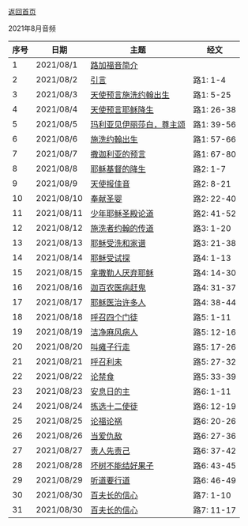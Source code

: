 
[返回首页](index)

 2021年8月音频

|序号|日期|主题|经文|
|---|----|---|---|
|1|2021/08/1|[路加福音简介](https://carmelbible.sgp1.digitaloceanspaces.com/202108/Luke1.mp3)
|2|2021/08/2|[引言](https://carmelbible.sgp1.digitaloceanspaces.com/202108/Luke2.mp3)|路1: 1-4|
|3|2021/08/3|[天使预言施洗约翰出生](https://carmelbible.sgp1.digitaloceanspaces.com/202108/Luke3.mp3)|路1: 5-25|
|4|2021/08/4|[天使预言耶稣降生](https://carmelbible.sgp1.digitaloceanspaces.com/202108/Luke4.mp3)|路1: 26-38|
|5|2021/08/5|[玛利亚见伊丽莎白，尊主颂](https://carmelbible.sgp1.digitaloceanspaces.com/202108/Luke5.mp3)|路1: 39-56|
|6|2021/08/6|[施洗约翰出生](https://carmelbible.sgp1.digitaloceanspaces.com/202108/Luke6.mp3)|路1: 57-66|
|7|2021/08/7|[撒迦利亚的预言](https://carmelbible.sgp1.digitaloceanspaces.com/202108/Luke7.mp3)|路1: 67-80|
|8|2021/08/8|[耶稣基督的降生](https://carmelbible.sgp1.digitaloceanspaces.com/202108/Luke8.mp3)|路2: 1-7|
|9|2021/08/9|[天使报佳音](https://carmelbible.sgp1.digitaloceanspaces.com/202108/Luke9.mp3)|路2: 8-21|
|10|2021/08/10|[奉献圣婴](https://carmelbible.sgp1.digitaloceanspaces.com/202108/Luke10.mp3)|路2: 22-40|
|11|2021/08/11|[少年耶稣圣殿论道](https://carmelbible.sgp1.digitaloceanspaces.com/202108/Luke11.mp3)|路2: 41-52|
|12|2021/08/12|[施洗者约翰的传道](https://carmelbible.sgp1.digitaloceanspaces.com/202108/Luke12.mp3)|路3: 1-20|
|13|2021/08/13|[耶稣受洗和家谱](https://carmelbible.sgp1.digitaloceanspaces.com/202108/Luke13.mp3)|路3: 21-38|
|14|2021/08/14|[耶稣受试探](https://carmelbible.sgp1.digitaloceanspaces.com/202108/Luke14.mp3)|路4: 1-13|
|15|2021/08/15|[拿撒勒人厌弃耶稣](https://carmelbible.sgp1.digitaloceanspaces.com/202108/Luke15.mp3)|路4: 14-30|
|16|2021/08/16|[迦百农医病赶鬼](https://carmelbible.sgp1.digitaloceanspaces.com/202108/Luke16.mp3)|路4: 31-37|
|17|2021/08/17|[耶稣医治许多人](https://carmelbible.sgp1.digitaloceanspaces.com/202108/Luke17.mp3)|路4: 38-44|
|18|2021/08/18|[呼召四个门徒](https://carmelbible.sgp1.digitaloceanspaces.com/202108/Luke18.mp3)|路5: 1-11|
|19|2021/08/19|[洁净麻风病人](https://carmelbible.sgp1.digitaloceanspaces.com/202108/Luke19.mp3)|路5: 12-16|
|20|2021/08/20|[叫瘫子行走](https://carmelbible.sgp1.digitaloceanspaces.com/202108/Luke20.mp3)|路5: 17-26|
|21|2021/08/21|[呼召利未](https://carmelbible.sgp1.digitaloceanspaces.com/202108/Luke21.mp3)|路5: 27-32|
|22|2021/08/22|[论禁食](https://carmelbible.sgp1.digitaloceanspaces.com/202108/Luke22.mp3)|路5: 33-39|
|23|2021/08/23|[安息日的主](https://carmelbible.sgp1.digitaloceanspaces.com/202108/Luke23.mp3)|路6: 1-11|
|24|2021/08/24|[拣选十二使徒](https://carmelbible.sgp1.digitaloceanspaces.com/202108/Luke24.mp3)|路6: 12-19|
|25|2021/08/25|[论福论祸](https://carmelbible.sgp1.digitaloceanspaces.com/202108/Luke25.mp3)|路6: 20-26|
|26|2021/08/26|[当爱仇敌](https://carmelbible.sgp1.digitaloceanspaces.com/202108/Luke26.mp3)|路6: 27-36|
|27|2021/08/27|[责人先责己](https://carmelbible.sgp1.digitaloceanspaces.com/202108/Luke27.mp3)|路6: 37-42|
|28|2021/08/28|[坏树不能结好果子](https://carmelbible.sgp1.digitaloceanspaces.com/202108/Luke28.mp3)|路6: 43-45|
|29|2021/08/29|[听道要行道](https://carmelbible.sgp1.digitaloceanspaces.com/202108/Luke29.mp3)|路6: 46-49|
|30|2021/08/30|[百夫长的信心](https://carmelbible.sgp1.digitaloceanspaces.com/202108/Luke30.mp3)|路7: 1-10|
|31|2021/08/30|[百夫长的信心](https://carmelbible.sgp1.digitaloceanspaces.com/202108/Luke31.mp3)|路7: 11-17|

